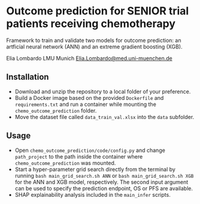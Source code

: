 # Outcome prediction for SENIOR trial patients receiving chemotherapy

Framework to train and validate two models for outcome prediction: an artficial neural network (ANN) and an extreme gradient boosting (XGB).

Elia Lombardo
LMU Munich
[Elia.Lombardo@med.uni-muenchen.de](mailto:Elia.Lombardo@med.uni-muenchen.de)

## Installation

* Download and unzip the repository to a local folder of your preference.
* Build a Docker image based on the provided `Dockerfile` and `requirements.txt` and run a container while mounting the `chemo_outcome_prediction` folder.
* Move the dataset file called `data_train_val.xlsx` into the `data` subfolder.

## Usage

* Open `chemo_outcome_prediction/code/config.py` and change `path_project` to the path inside the container where `chemo_outcome_prediction` was mounted.
* Start a hyper-parameter grid search directly from the terminal by running `bash main_grid_search.sh ANN` or `bash main_grid_search.sh XGB` for the ANN and XGB model, respectively. The second input argument can be used to specify the prediction endpoint, OS or PFS are available.
* SHAP explainability analysis included in the `main_infer` scripts.
